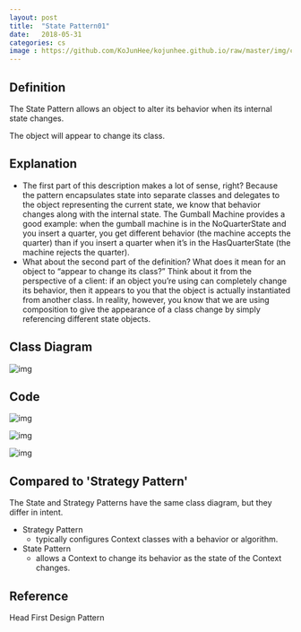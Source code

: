 ```yaml
---
layout: post
title:  "State Pattern01"
date:   2018-05-31
categories: cs
image : https://github.com/KoJunHee/kojunhee.github.io/raw/master/img/cs_img.jpg
---
```


## Definition

The State Pattern allows an object to alter its behavior when its internal state changes. 

The object will appear to change its class. 

## Explanation

- The first part of this description makes a lot of sense, right?  Because the pattern encapsulates state into separate classes and delegates to the object representing the current state, we know that behavior changes along with the internal state. The Gumball Machine provides a good example: when the gumball machine is in the NoQuarterState and you insert a quarter, you get different behavior (the machine accepts the quarter) than if you insert a quarter when it’s in the HasQuarterState (the machine rejects the quarter). 
- What about the second part of the definition? What does it mean for an object to “appear to change its class?” Think about it from the perspective of a client: if an object you’re using can completely change its behavior, then it appears to you that the object is actually instantiated from another class. In reality, however, you know that we are using composition to give the appearance of a class change by simply referencing different state objects. 

## Class Diagram

![img](https://github.com/KoJunHee/kojunhee.github.io/raw/master/img/statePatternUML01.png) 

## Code

![img](https://github.com/KoJunHee/kojunhee.github.io/raw/master/img/statePatternUML02.png) 

![img](https://github.com/KoJunHee/kojunhee.github.io/raw/master/img/statePatternUML03.png) 

![img](https://github.com/KoJunHee/kojunhee.github.io/raw/master/img/statePatternUML04.png) 

## Compared to 'Strategy Pattern'

The State and Strategy Patterns have the same class diagram, but they differ in intent. 

- Strategy Pattern 
  - typically configures Context classes with a behavior or algorithm. 
- State Pattern 
  - allows a Context to change its behavior as the state of the Context changes.

## Reference

Head First Design Pattern